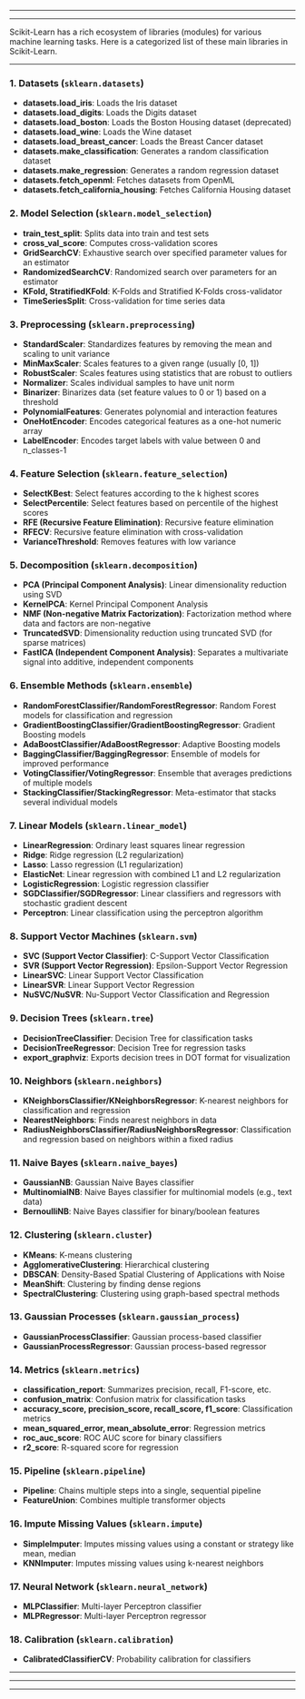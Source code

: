 




---
---

Scikit-Learn has a rich ecosystem of libraries (modules) for various machine learning tasks. Here is a categorized list of these main libraries in Scikit-Learn.

---

### 1. **Datasets** (`sklearn.datasets`)
   - **datasets.load_iris**: Loads the Iris dataset
   - **datasets.load_digits**: Loads the Digits dataset
   - **datasets.load_boston**: Loads the Boston Housing dataset (deprecated)
   - **datasets.load_wine**: Loads the Wine dataset
   - **datasets.load_breast_cancer**: Loads the Breast Cancer dataset
   - **datasets.make_classification**: Generates a random classification dataset
   - **datasets.make_regression**: Generates a random regression dataset
   - **datasets.fetch_openml**: Fetches datasets from OpenML
   - **datasets.fetch_california_housing**: Fetches California Housing dataset

### 2. **Model Selection** (`sklearn.model_selection`)
   - **train_test_split**: Splits data into train and test sets
   - **cross_val_score**: Computes cross-validation scores
   - **GridSearchCV**: Exhaustive search over specified parameter values for an estimator
   - **RandomizedSearchCV**: Randomized search over parameters for an estimator
   - **KFold, StratifiedKFold**: K-Folds and Stratified K-Folds cross-validator
   - **TimeSeriesSplit**: Cross-validation for time series data

### 3. **Preprocessing** (`sklearn.preprocessing`)
   - **StandardScaler**: Standardizes features by removing the mean and scaling to unit variance
   - **MinMaxScaler**: Scales features to a given range (usually [0, 1])
   - **RobustScaler**: Scales features using statistics that are robust to outliers
   - **Normalizer**: Scales individual samples to have unit norm
   - **Binarizer**: Binarizes data (set feature values to 0 or 1) based on a threshold
   - **PolynomialFeatures**: Generates polynomial and interaction features
   - **OneHotEncoder**: Encodes categorical features as a one-hot numeric array
   - **LabelEncoder**: Encodes target labels with value between 0 and n_classes-1

### 4. **Feature Selection** (`sklearn.feature_selection`)
   - **SelectKBest**: Select features according to the k highest scores
   - **SelectPercentile**: Select features based on percentile of the highest scores
   - **RFE (Recursive Feature Elimination)**: Recursive feature elimination
   - **RFECV**: Recursive feature elimination with cross-validation
   - **VarianceThreshold**: Removes features with low variance

### 5. **Decomposition** (`sklearn.decomposition`)
   - **PCA (Principal Component Analysis)**: Linear dimensionality reduction using SVD
   - **KernelPCA**: Kernel Principal Component Analysis
   - **NMF (Non-negative Matrix Factorization)**: Factorization method where data and factors are non-negative
   - **TruncatedSVD**: Dimensionality reduction using truncated SVD (for sparse matrices)
   - **FastICA (Independent Component Analysis)**: Separates a multivariate signal into additive, independent components

### 6. **Ensemble Methods** (`sklearn.ensemble`)
   - **RandomForestClassifier/RandomForestRegressor**: Random Forest models for classification and regression
   - **GradientBoostingClassifier/GradientBoostingRegressor**: Gradient Boosting models
   - **AdaBoostClassifier/AdaBoostRegressor**: Adaptive Boosting models
   - **BaggingClassifier/BaggingRegressor**: Ensemble of models for improved performance
   - **VotingClassifier/VotingRegressor**: Ensemble that averages predictions of multiple models
   - **StackingClassifier/StackingRegressor**: Meta-estimator that stacks several individual models

### 7. **Linear Models** (`sklearn.linear_model`)
   - **LinearRegression**: Ordinary least squares linear regression
   - **Ridge**: Ridge regression (L2 regularization)
   - **Lasso**: Lasso regression (L1 regularization)
   - **ElasticNet**: Linear regression with combined L1 and L2 regularization
   - **LogisticRegression**: Logistic regression classifier
   - **SGDClassifier/SGDRegressor**: Linear classifiers and regressors with stochastic gradient descent
   - **Perceptron**: Linear classification using the perceptron algorithm

### 8. **Support Vector Machines** (`sklearn.svm`)
   - **SVC (Support Vector Classifier)**: C-Support Vector Classification
   - **SVR (Support Vector Regression)**: Epsilon-Support Vector Regression
   - **LinearSVC**: Linear Support Vector Classification
   - **LinearSVR**: Linear Support Vector Regression
   - **NuSVC/NuSVR**: Nu-Support Vector Classification and Regression

### 9. **Decision Trees** (`sklearn.tree`)
   - **DecisionTreeClassifier**: Decision Tree for classification tasks
   - **DecisionTreeRegressor**: Decision Tree for regression tasks
   - **export_graphviz**: Exports decision trees in DOT format for visualization

### 10. **Neighbors** (`sklearn.neighbors`)
   - **KNeighborsClassifier/KNeighborsRegressor**: K-nearest neighbors for classification and regression
   - **NearestNeighbors**: Finds nearest neighbors in data
   - **RadiusNeighborsClassifier/RadiusNeighborsRegressor**: Classification and regression based on neighbors within a fixed radius

### 11. **Naive Bayes** (`sklearn.naive_bayes`)
   - **GaussianNB**: Gaussian Naive Bayes classifier
   - **MultinomialNB**: Naive Bayes classifier for multinomial models (e.g., text data)
   - **BernoulliNB**: Naive Bayes classifier for binary/boolean features

### 12. **Clustering** (`sklearn.cluster`)
   - **KMeans**: K-means clustering
   - **AgglomerativeClustering**: Hierarchical clustering
   - **DBSCAN**: Density-Based Spatial Clustering of Applications with Noise
   - **MeanShift**: Clustering by finding dense regions
   - **SpectralClustering**: Clustering using graph-based spectral methods

### 13. **Gaussian Processes** (`sklearn.gaussian_process`)
   - **GaussianProcessClassifier**: Gaussian process-based classifier
   - **GaussianProcessRegressor**: Gaussian process-based regressor

### 14. **Metrics** (`sklearn.metrics`)
   - **classification_report**: Summarizes precision, recall, F1-score, etc.
   - **confusion_matrix**: Confusion matrix for classification tasks
   - **accuracy_score, precision_score, recall_score, f1_score**: Classification metrics
   - **mean_squared_error, mean_absolute_error**: Regression metrics
   - **roc_auc_score**: ROC AUC score for binary classifiers
   - **r2_score**: R-squared score for regression

### 15. **Pipeline** (`sklearn.pipeline`)
   - **Pipeline**: Chains multiple steps into a single, sequential pipeline
   - **FeatureUnion**: Combines multiple transformer objects

### 16. **Impute Missing Values** (`sklearn.impute`)
   - **SimpleImputer**: Imputes missing values using a constant or strategy like mean, median
   - **KNNImputer**: Imputes missing values using k-nearest neighbors

### 17. **Neural Network** (`sklearn.neural_network`)
   - **MLPClassifier**: Multi-layer Perceptron classifier
   - **MLPRegressor**: Multi-layer Perceptron regressor

### 18. **Calibration** (`sklearn.calibration`)
   - **CalibratedClassifierCV**: Probability calibration for classifiers

---




---
---
